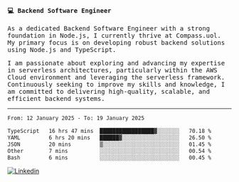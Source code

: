 
<samp>
  
#### 💻 Backend Software Engineer

As a dedicated Backend Software Engineer with a strong foundation in Node.js, I currently thrive at Compass.uol. My primary focus is on developing robust backend solutions using Node.js and TypeScript.

I am passionate about exploring and advancing my expertise in serverless architectures, particularly within the AWS Cloud environment and leveraging the serverless framework. Continuously seeking to improve my skills and knowledge, I am committed to delivering high-quality, scalable, and efficient backend systems.

---

<!--START_SECTION:waka-->

```txt
From: 12 January 2025 - To: 19 January 2025

TypeScript   16 hrs 47 mins  █████████████████▓░░░░░░░   70.18 %
YAML         6 hrs 20 mins   ██████▓░░░░░░░░░░░░░░░░░░   26.50 %
JSON         20 mins         ▒░░░░░░░░░░░░░░░░░░░░░░░░   01.45 %
Other        7 mins          ░░░░░░░░░░░░░░░░░░░░░░░░░   00.54 %
Bash         6 mins          ░░░░░░░░░░░░░░░░░░░░░░░░░   00.45 %
```

<!--END_SECTION:waka-->
  
</samp>

[![Linkedin](https://img.shields.io/badge/-Mateus%20Garcia-c080ff?style=flat-square&logo=Linkedin&logoColor=white&link=https://www.linkedin.com/in/mpgxc)](https://www.linkedin.com/in/mateusogarcia) 

